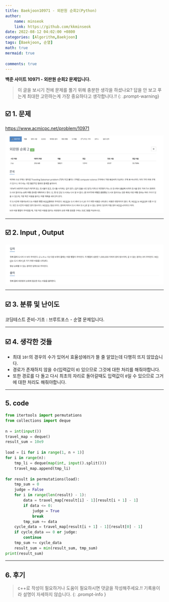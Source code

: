```yaml
---
title: Baekjoon10971 - 외판원 순회2(Python)
author: 
    name: minseok
    link: https://github.com/kkminseok
date: 2022-08-12 04:02:00 +0800
categories: [Algorithm,Baekjoon]
tags: [Baekjoon, 순열]
math: true
mermaid: true

comments: true
---
```


**백준 사이트 10971 - 외판원 순회2 문제입니다.**

> 이 글을 보시기 전에 문제를 풀기 위해 충분한 생각을 하셨나요? 답을 안 보고 푸는게 최대한 고민하는게 가장 중요하다고 생각합니다.!!
{: .prompt-warning}
## ☑️ 1. 문제
<https://www.acmicpc.net/problem/10971>


![](/assets/img/sample/Baekjoon/10971/Problem.png)

-----  

## ☑️ 2. Input , Output
![](/assets/img/sample/Baekjoon/10971/input.png)



-----  

## ☑️ 3. 분류 및 난이도

코딩테스트 준비-기초 : 브루트포스 - 순열 문제입니다.

-----  

## ☑️ 4. 생각한 것들

- 최대 `10!`의 경우의 수가 있어서 효율성에러가 뜰 줄 알았는데 다행히 뜨지 않았습니다.
- 경로가 존재하지 않을 수(입력값이 `0`) 있으므로 그것에 대한 처리를 해줘야합니다.
- 또한 경로를 다 돌고 다시 최초의 자리로 돌아갈때도 입력값이 `0`일 수 있으므로 그거에 대한 처리도 해줘야합니다.


-----  

## 5. code

```python
from itertools import permutations
from collections import deque

n = int(input())
travel_map = deque()
result_sum = 10e9

load = [i for i in range(1, n + 1)]
for i in range(n):
    tmp_li = deque(map(int, input().split()))
    travel_map.append(tmp_li)

for result in permutations(load):
    tmp_sum = 0
    judge = False
    for i in range(len(result) - 1):
        data = travel_map[result[i] - 1][result[i + 1] - 1]
        if data <= 0:
            judge = True
            break
        tmp_sum += data
    cycle_data = travel_map[result[i + 1] - 1][result[0] - 1]
    if cycle_data == 0 or judge:
        continue
    tmp_sum += cycle_data
    result_sum = min(result_sum, tmp_sum)
print(result_sum)


```

-----

## 6. 후기


> c++로 작성이 필요하거나 도움이 필요하시면 댓글을 작성해주세요.!! 기록용이라 설명이 자세하지 않습니다.
{: .prompt-info }